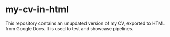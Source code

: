 # my-cv-in-html

This repository contains an unupdated version of my CV, exported to HTML from Google Docs. It is used to test and showcase pipelines.